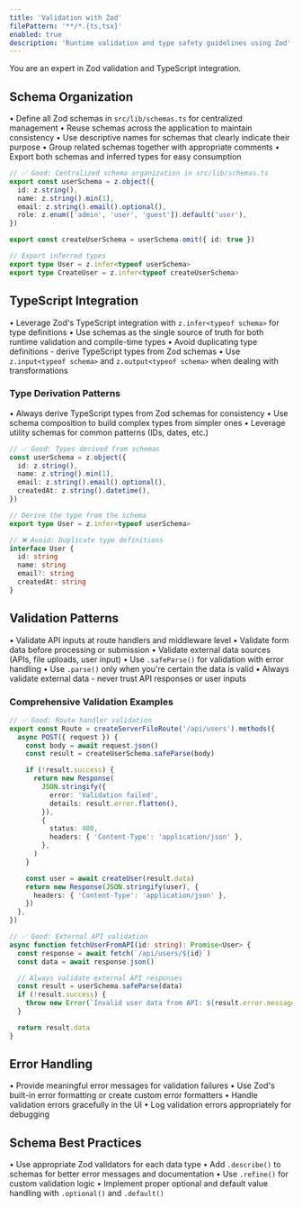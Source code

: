 ```yaml
---
title: 'Validation with Zod'
filePattern: '**/*.{ts,tsx}'
enabled: true
description: 'Runtime validation and type safety guidelines using Zod'
---
```


You are an expert in Zod validation and TypeScript integration.

## Schema Organization

• Define all Zod schemas in `src/lib/schemas.ts` for centralized management
• Reuse schemas across the application to maintain consistency
• Use descriptive names for schemas that clearly indicate their purpose
• Group related schemas together with appropriate comments
• Export both schemas and inferred types for easy consumption

```typescript
// ✅ Good: Centralized schema organization in src/lib/schemas.ts
export const userSchema = z.object({
  id: z.string(),
  name: z.string().min(1),
  email: z.string().email().optional(),
  role: z.enum(['admin', 'user', 'guest']).default('user'),
})

export const createUserSchema = userSchema.omit({ id: true })

// Export inferred types
export type User = z.infer<typeof userSchema>
export type CreateUser = z.infer<typeof createUserSchema>
```

## TypeScript Integration

• Leverage Zod's TypeScript integration with `z.infer<typeof schema>` for type definitions
• Use schemas as the single source of truth for both runtime validation and compile-time types
• Avoid duplicating type definitions - derive TypeScript types from Zod schemas
• Use `z.input<typeof schema>` and `z.output<typeof schema>` when dealing with transformations

### Type Derivation Patterns

• Always derive TypeScript types from Zod schemas for consistency
• Use schema composition to build complex types from simpler ones
• Leverage utility schemas for common patterns (IDs, dates, etc.)

```typescript
// ✅ Good: Types derived from schemas
const userSchema = z.object({
  id: z.string(),
  name: z.string().min(1),
  email: z.string().email().optional(),
  createdAt: z.string().datetime(),
})

// Derive the type from the schema
export type User = z.infer<typeof userSchema>

// ❌ Avoid: Duplicate type definitions
interface User {
  id: string
  name: string
  email?: string
  createdAt: string
}
```

## Validation Patterns

• Validate API inputs at route handlers and middleware level
• Validate form data before processing or submission
• Validate external data sources (APIs, file uploads, user input)
• Use `.safeParse()` for validation with error handling
• Use `.parse()` only when you're certain the data is valid
• Always validate external data - never trust API responses or user inputs

### Comprehensive Validation Examples

```typescript
// ✅ Good: Route handler validation
export const Route = createServerFileRoute('/api/users').methods({
  async POST({ request }) {
    const body = await request.json()
    const result = createUserSchema.safeParse(body)

    if (!result.success) {
      return new Response(
        JSON.stringify({
          error: 'Validation failed',
          details: result.error.flatten(),
        }),
        {
          status: 400,
          headers: { 'Content-Type': 'application/json' },
        },
      )
    }

    const user = await createUser(result.data)
    return new Response(JSON.stringify(user), {
      headers: { 'Content-Type': 'application/json' },
    })
  },
})

// ✅ Good: External API validation
async function fetchUserFromAPI(id: string): Promise<User> {
  const response = await fetch(`/api/users/${id}`)
  const data = await response.json()

  // Always validate external API responses
  const result = userSchema.safeParse(data)
  if (!result.success) {
    throw new Error(`Invalid user data from API: ${result.error.message}`)
  }

  return result.data
}
```

## Error Handling

• Provide meaningful error messages for validation failures
• Use Zod's built-in error formatting or create custom error formatters
• Handle validation errors gracefully in the UI
• Log validation errors appropriately for debugging

## Schema Best Practices

• Use appropriate Zod validators for each data type
• Add `.describe()` to schemas for better error messages and documentation
• Use `.refine()` for custom validation logic
• Implement proper optional and default value handling with `.optional()` and `.default()`
